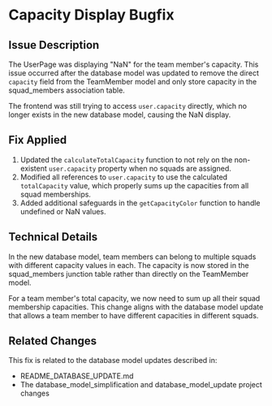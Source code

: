 # Capacity Display Bugfix

## Issue Description
The UserPage was displaying "NaN" for the team member's capacity. This issue occurred after the database model was updated to remove the direct `capacity` field from the TeamMember model and only store capacity in the squad_members association table.

The frontend was still trying to access `user.capacity` directly, which no longer exists in the new database model, causing the NaN display.

## Fix Applied
1. Updated the `calculateTotalCapacity` function to not rely on the non-existent `user.capacity` property when no squads are assigned.
2. Modified all references to `user.capacity` to use the calculated `totalCapacity` value, which properly sums up the capacities from all squad memberships.
3. Added additional safeguards in the `getCapacityColor` function to handle undefined or NaN values.

## Technical Details
In the new database model, team members can belong to multiple squads with different capacity values in each. The capacity is now stored in the squad_members junction table rather than directly on the TeamMember model.

For a team member's total capacity, we now need to sum up all their squad membership capacities. This change aligns with the database model update that allows a team member to have different capacities in different squads.

## Related Changes
This fix is related to the database model updates described in:
- README_DATABASE_UPDATE.md
- The database_model_simplification and database_model_update project changes

